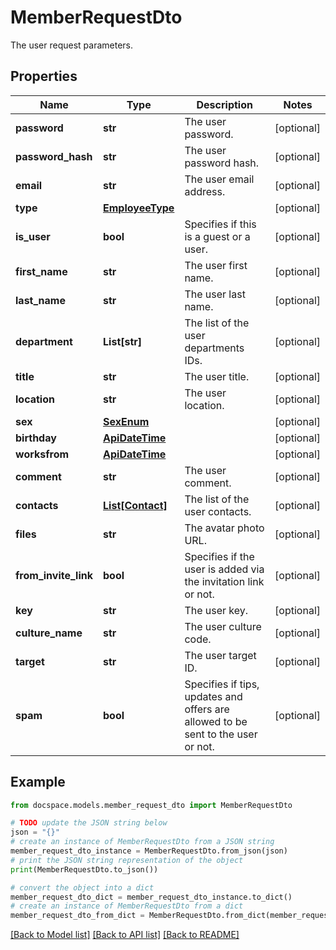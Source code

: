 # MemberRequestDto

The user request parameters.

## Properties

Name | Type | Description | Notes
------------ | ------------- | ------------- | -------------
**password** | **str** | The user password. | [optional] 
**password_hash** | **str** | The user password hash. | [optional] 
**email** | **str** | The user email address. | [optional] 
**type** | [**EmployeeType**](EmployeeType.md) |  | [optional] 
**is_user** | **bool** | Specifies if this is a guest or a user. | [optional] 
**first_name** | **str** | The user first name. | [optional] 
**last_name** | **str** | The user last name. | [optional] 
**department** | **List[str]** | The list of the user departments IDs. | [optional] 
**title** | **str** | The user title. | [optional] 
**location** | **str** | The user location. | [optional] 
**sex** | [**SexEnum**](SexEnum.md) |  | [optional] 
**birthday** | [**ApiDateTime**](ApiDateTime.md) |  | [optional] 
**worksfrom** | [**ApiDateTime**](ApiDateTime.md) |  | [optional] 
**comment** | **str** | The user comment. | [optional] 
**contacts** | [**List[Contact]**](Contact.md) | The list of the user contacts. | [optional] 
**files** | **str** | The avatar photo URL. | [optional] 
**from_invite_link** | **bool** | Specifies if the user is added via the invitation link or not. | [optional] 
**key** | **str** | The user key. | [optional] 
**culture_name** | **str** | The user culture code. | [optional] 
**target** | **str** | The user target ID. | [optional] 
**spam** | **bool** | Specifies if tips, updates and offers are allowed to be sent to the user or not. | [optional] 

## Example

```python
from docspace.models.member_request_dto import MemberRequestDto

# TODO update the JSON string below
json = "{}"
# create an instance of MemberRequestDto from a JSON string
member_request_dto_instance = MemberRequestDto.from_json(json)
# print the JSON string representation of the object
print(MemberRequestDto.to_json())

# convert the object into a dict
member_request_dto_dict = member_request_dto_instance.to_dict()
# create an instance of MemberRequestDto from a dict
member_request_dto_from_dict = MemberRequestDto.from_dict(member_request_dto_dict)
```
[[Back to Model list]](../README.md#documentation-for-models) [[Back to API list]](../README.md#documentation-for-api-endpoints) [[Back to README]](../README.md)


